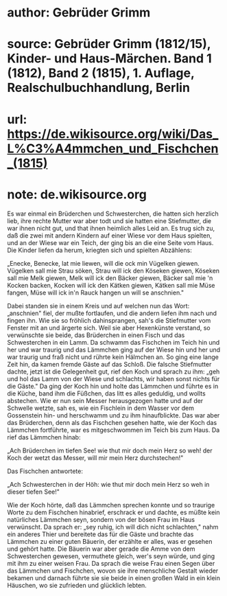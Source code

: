 # author: Gebrüder Grimm
# source: Gebrüder Grimm (1812/15), Kinder- und Haus-Märchen. Band 1 (1812), Band 2 (1815), 1. Auflage, Realschulbuchhandlung, Berlin
# url: https://de.wikisource.org/wiki/Das_L%C3%A4mmchen_und_Fischchen_(1815)
# note: de.wikisource.org

Es war einmal ein Brüderchen und Schwesterchen, die hatten sich herzlich lieb, ihre rechte Mutter war aber todt und sie hatten eine Stiefmutter, die war ihnen nicht gut, und that ihnen heimlich alles Leid an. Es trug sich zu, daß die zwei mit andern Kindern auf einer Wiese vor dem Haus spielten, und an der Wiese war ein Teich, der ging bis an die eine Seite vom Haus. Die Kinder liefen da herum, kriegten sich und spielten Abzählens: 

„Enecke, Benecke, lat mie liewen, will die ock min Vügelken giewen. Vügelken sall mie Strau söken, Strau will ick den Köseken giewen, Köseken sall mie Melk giewen, Melk will ick den Bäcker giewen, Bäcker sall mie 'n Kocken backen, Kocken will ick den Kätken giewen, Kätken sall mie Müse fangen, Müse will ick in'n Rauck hangen un will se anschnien." 

 Dabei standen sie in einem Kreis und auf welchen nun das Wort: „anschnien" fiel, der mußte fortlaufen, und die andern liefen ihm nach und fingen ihn. Wie sie so fröhlich dahinsprangen, sah's die Stiefmutter vom Fenster mit an und ärgerte sich. Weil sie aber Hexenkünste verstand, so verwünschte sie beide, das Brüderchen in einen Fisch und das Schwesterchen in ein Lamm. Da schwamm das Fischchen im Teich hin und her und war traurig und das Lämmchen ging auf der Wiese hin und her und war traurig und fraß nicht und rührte kein Hälmchen an. So ging eine lange Zeit hin, da kamen fremde Gäste auf das Schloß. Die falsche Stiefmutter dachte, jetzt ist die Gelegenheit gut, rief den Koch und sprach zu ihm: „geh und hol das Lamm von der Wiese und schlachts, wir haben sonst nichts für die Gäste." Da ging der Koch hin und holte das Lämmchen und führte es in die Küche, band ihm die Füßchen, das litt es alles geduldig, und wollts abstechen. Wie er nun sein Messer herausgezogen hatte und auf der Schwelle wetzte, sah es, wie ein Fischlein in dem Wasser vor dem Gossenstein hin- und herschwamm und zu ihm hinaufblickte. Das war aber das Brüderchen, denn als das Fischchen gesehen hatte, wie der Koch das Lämmchen fortführte, war es mitgeschwommen im Teich bis zum Haus. Da rief das Lämmchen hinab: 

„Ach Brüderchen im tiefen See! wie thut mir doch mein Herz so weh! der Koch der wetzt das Messer, will mir mein Herz durchstechen!" 

Das Fischchen antwortete: 

„Ach Schwesterchen in der Höh: wie thut mir doch mein Herz so weh in dieser tiefen See!" 

Wie der Koch hörte, daß das Lämmchen sprechen konnte und so traurige Worte zu dem Fischchen hinabrief, erschrack er und dachte, es müßte kein natürliches Lämmchen seyn, sondern von der bösen Frau im Haus verwünscht. Da sprach er: „sey ruhig, ich will dich nicht schlachten," nahm ein anderes Thier und bereitete das für die Gäste und brachte das Lämmchen zu einer guten Bäuerin, der erzählte er alles, was er gesehen und gehört hatte. Die Bäuerin war aber gerade die Amme von dem Schwesterchen gewesen, vermuthete gleich, wer's seyn würde, und ging mit ihm zu einer weisen Frau. Da sprach die weise Frau einen Segen über das Lämmchen und Fischchen, wovon sie ihre menschliche Gestalt wieder bekamen und darnach führte sie sie beide in einen großen Wald in ein klein Häuschen, wo sie zufrieden und glücklich lebten. 

